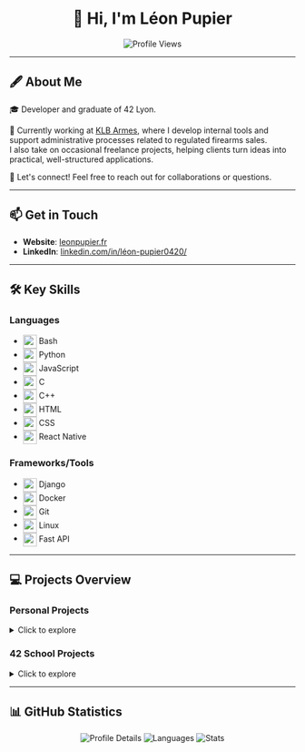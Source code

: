 <h1 align="center">👋 Hi, I'm Léon Pupier</h1>

<p align="center">
   <img src="https://komarev.com/ghpvc/?username=LeonPupier&label=Profile%20views&color=blue&style=flat" alt="Profile Views" />
</p>

---

## 🖋️ **About Me**

🎓
Developer and graduate of 42 Lyon.

💼
Currently working at [KLB Armes](https://klbarmes.com/), where I develop internal tools and support administrative processes related to regulated firearms sales.  
I also take on occasional freelance projects, helping clients turn ideas into practical, well-structured applications.

💬
Let's connect! Feel free to reach out for collaborations or questions.

---

## 📫 **Get in Touch**
- **Website**: [leonpupier.fr](https://leonpupier.fr)  
- **LinkedIn**: [linkedin.com/in/léon-pupier0420/](https://www.linkedin.com/in/l%C3%A9on-pupier0420/)

---

## 🛠️ **Key Skills**

### **Languages**
- <img src="https://cdn.jsdelivr.net/gh/devicons/devicon/icons/bash/bash-original.svg" width="24" height="24" align="center"/> Bash
- <img src="https://cdn.jsdelivr.net/gh/devicons/devicon/icons/python/python-original.svg" width="24" height="24" align="center"/> Python
- <img src="https://cdn.jsdelivr.net/gh/devicons/devicon/icons/javascript/javascript-original.svg" width="24" height="24" align="center"/> JavaScript
- <img src="https://cdn.jsdelivr.net/gh/devicons/devicon/icons/c/c-original.svg" width="24" height="24" align="center"/> C
- <img src="https://cdn.jsdelivr.net/gh/devicons/devicon/icons/cplusplus/cplusplus-original.svg" width="24" height="24" align="center"/> C++
- <img src="https://cdn.jsdelivr.net/gh/devicons/devicon/icons/html5/html5-original.svg" width="24" height="24" align="center"/> HTML
- <img src="https://cdn.jsdelivr.net/gh/devicons/devicon/icons/css3/css3-original.svg" width="24" height="24" align="center"/> CSS
- <img src="https://cdn.jsdelivr.net/gh/devicons/devicon/icons/react/react-original-wordmark.svg" width="24" height="24" align="center"/> React Native

### **Frameworks/Tools**
- <img src="https://cdn.jsdelivr.net/gh/devicons/devicon/icons/django/django-plain.svg" width="24" height="24" align="center"/> Django
- <img src="https://cdn.jsdelivr.net/gh/devicons/devicon/icons/docker/docker-original.svg" width="24" height="24" align="center"/> Docker
- <img src="https://cdn.jsdelivr.net/gh/devicons/devicon/icons/git/git-original.svg" width="24" height="24" align="center"/> Git
- <img src="https://cdn.jsdelivr.net/gh/devicons/devicon/icons/linux/linux-original.svg" width="24" height="24" align="center"/> Linux
- <img src="https://cdn.jsdelivr.net/gh/devicons/devicon/icons/fastapi/fastapi-original.svg" width="24" height="24" align="center"/> Fast API


---

## 💻 **Projects Overview**

### **Personal Projects**
<details>
<summary>Click to explore</summary>

| Project | Description | Tech Stack |
|---------|-------------|------------|
| [**Mensible**](https://github.com/LeonPupier/Mensible) | Software to download videos & music from a YouTube/Spotify URL. | Python |
| [**Reminder**](https://github.com/LeonPupier/Reminder) | Broadcasts text-to-speech messages over the network. | Python, JavaScript, HTML, CSS |
| [**GameEngine**](https://github.com/LeonPupier/GameEngine) | A custom 2D game engine. | Python |
| [**Maze-Solving**](https://github.com/LeonPupier/Maze-solving) | Algorithms to generate & solve complex mazes. | Python |
| [**VisualMouse**](https://github.com/LeonPupier/VisualMouse) | Hands-free mouse using computer vision. | Python |

</details>

### **42 School Projects**
<details>
<summary>Click to explore</summary>

| Order | Project | Description | Tech Stack |
|---|---------|-------------|------------|
| 0 | [**Libft**](https://github.com/LeonPupier/Libft) | Custom C library implementing basic functionalities. | C |
| 1 | [**Born-To-Be-Root**](https://github.com/LeonPupier/b2br-commands) | Linux system administration basics. | Bash |
| 2 | [**Ft_Printf**](https://github.com/LeonPupier/ft_printf) | Re-implementation of `printf`. | C |
| 3 | [**Get-Next-Line**](https://github.com/LeonPupier/Get-Next-Line) | Read from files line by line. | C |
| 4 | [**FdF**](https://github.com/LeonPupier/FdF) | 3D wireframe modeling project. | C |
| 5 | [**Minitalk**](https://github.com/LeonPupier/Minitalk) | Client-server communication. | C |
| 6 | [**Push_Swap**](https://github.com/LeonPupier/Push_swap) | Sorting algorithm visualizer. | C |
| 7 | [**Philosophers**](https://github.com/LeonPupier/Philosophers) | Multithreading challenge. | C |
| 8 | [**Minishell**](https://github.com/LeonPupier/Minishell) | Bash-like shell interpreter. | C |
| 9 | [**Cub3D**](https://github.com/aLeuleu/cub3d) | First-person 3D game. | C |
| 10 | [**CPP Modules**](https://github.com/LeonPupier/CppModules) | C++ learning path. | C++ |
| 11 | [**IRC**](https://github.com/eliaszanotti/irc) | Internet Relay Chat application. | C++ |
| 12 | [**Inception**](https://github.com/LeonPupier/Inception) | Dockerized system architecture. | Docker |
| 13 | [**Transcendence**](https://github.com/Thib1708/transcendence) | Full-stack web app combining fun and tech. | Python, Django, JavaScript, HTML, CSS |

</details>

---

## 📊 **GitHub Statistics**

<p align="center">
   <img src="http://github-profile-summary-cards.vercel.app/api/cards/profile-details?username=LeonPupier&theme=github_dark" alt="Profile Details" />
   <img src="http://github-profile-summary-cards.vercel.app/api/cards/repos-per-language?username=LeonPupier&theme=github_dark" alt="Languages" />
   <img src="http://github-profile-summary-cards.vercel.app/api/cards/stats?username=LeonPupier&theme=github_dark" alt="Stats" />
</p>
